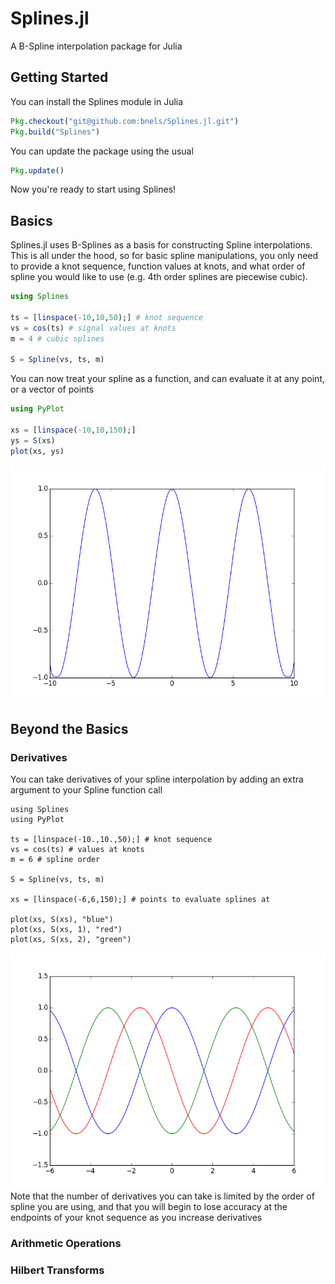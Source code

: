 # Splines.jl
A B-Spline interpolation package for Julia

## Getting Started
You can install the Splines module in Julia
~~~julia
Pkg.checkout("git@github.com:bnels/Splines.jl.git")
Pkg.build("Splines")
~~~
You can update the package using the usual
~~~julia
Pkg.update()
~~~
Now you're ready to start using Splines!


## Basics
Splines.jl uses B-Splines as a basis for constructing Spline interpolations.  This is all under the hood, so for basic spline manipulations, you only need to provide a knot sequence, function values at knots, and what order of spline you would like to use (e.g. 4th order splines are piecewise cubic).
~~~julia
using Splines

ts = [linspace(-10,10,50);] # knot sequence
vs = cos(ts) # signal values at knots
m = 4 # cubic splines

S = Spline(vs, ts, m)
~~~
You can now treat your spline as a function, and can evaluate it at any point, or a vector of points
~~~julia
using PyPlot

xs = [linspace(-10,10,150);]
ys = S(xs)
plot(xs, ys)
~~~
![cos(x) spline example](./doc/figs/cos_spline.png)

## Beyond the Basics

### Derivatives
You can take derivatives of your spline interpolation by adding an extra argument to your Spline function call
~~~
using Splines
using PyPlot

ts = [linspace(-10.,10.,50);] # knot sequence
vs = cos(ts) # values at knots
m = 6 # spline order

S = Spline(vs, ts, m)

xs = [linspace(-6,6,150);] # points to evaluate splines at

plot(xs, S(xs), "blue")
plot(xs, S(xs, 1), "red")
plot(xs, S(xs, 2), "green")
~~~
![Derivatives example](./doc/figs/derivs_example.png)
Note that the number of derivatives you can take is limited by the order of spline you are using, and that you will begin to lose accuracy at the endpoints of your knot sequence as you increase derivatives

### Arithmetic Operations

### Hilbert Transforms
